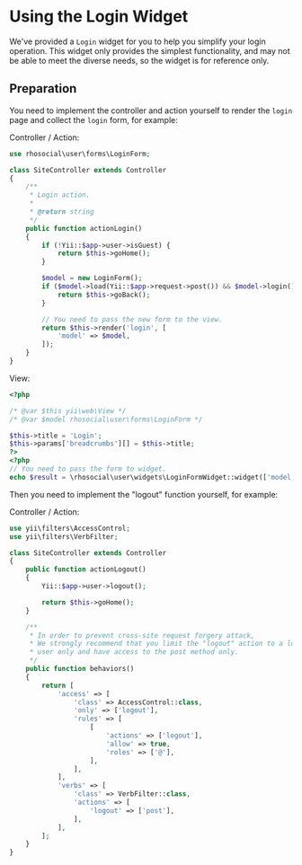 # Using the Login Widget

We've provided a `Login` widget for you to help you simplify your login operation.
This widget only provides the simplest functionality, and may not be able to meet the diverse needs, so the widget is for reference only.

## Preparation

You need to implement the controller and action yourself to render the `login` page and collect the `login` form, for example:

Controller / Action:
```php
use rhosocial\user\forms\LoginForm;

class SiteController extends Controller
{
    /**
     * Login action.
     *
     * @return string
     */
    public function actionLogin()
    {
        if (!Yii::$app->user->isGuest) {
            return $this->goHome();
        }

        $model = new LoginForm();
        if ($model->load(Yii::$app->request->post()) && $model->login()) {
            return $this->goBack();
        }

        // You need to pass the new form to the view.
        return $this->render('login', [
            'model' => $model,
        ]);
    }
}
```

View:
```php
<?php

/* @var $this yii\web\View */
/* @var $model rhosocial\user\forms\LoginForm */

$this->title = 'Login';
$this->params['breadcrumbs'][] = $this->title;
?>
<?php
// You need to pass the form to widget.
echo $result = \rhosocial\user\widgets\LoginFormWidget::widget(['model' => $model]);
```

Then you need to implement the "logout" function yourself, for example:

Controller / Action:
```php
use yii\filters\AccessControl;
use yii\filters\VerbFilter;

class SiteController extends Controller
{
    public function actionLogout()
    {
        Yii::$app->user->logout();

        return $this->goHome();
    }

    /**
     * In order to prevent cross-site request forgery attack,
     * We strongly recommend that you limit the "logout" action to a logged-in
     * user only and have access to the post method only.
     */
    public function behaviors()
    {
        return [
            'access' => [
                'class' => AccessControl::class,
                'only' => ['logout'],
                'rules' => [
                    [
                        'actions' => ['logout'],
                        'allow' => true,
                        'roles' => ['@'],
                    ],
                ],
            ],
            'verbs' => [
                'class' => VerbFilter::class,
                'actions' => [
                    'logout' => ['post'],
                ],
            ],
        ];
    }
}
```
